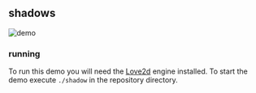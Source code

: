 ## shadows
![demo](demo.gif)

### running

To run this demo you will need the [Love2d](https://love2d.org) engine installed.
To start the demo execute `./shadow` in the repository directory.
